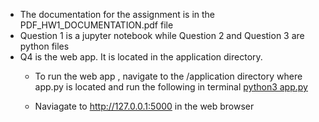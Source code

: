 - The documentation for the assignment is in the PDF_HW1_DOCUMENTATION.pdf file 
- Question 1 is a jupyter notebook while Question 2 and Question 3 are python files 
- Q4 is the web app. It is located in the application directory. 
    - To run the web app , navigate to the /application directory where app.py is located and run the       following in terminal
                    [python3 app.py](https://github.com/bdairo/cv-assignment-1/tree/main/application)

    - Naviagate to http://127.0.0.1:5000 in the web browser                  
